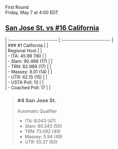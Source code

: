 First Round  
Friday, May 7 at 4:00 EDT
## [San Jose St. vs #16 California](https://www.ncaa.com/game/5833650) 

| :------------------------ | :------------------------ |  
| ### #1 California         | |  
| Regional Host             | |  
| - ITA: 45.98 (16)         | |  
| - Slam: 90.466 (17)       | |  
| - TRN: 82.988 (17)        | |  
| - Massey: 8.01 (14)       | |  
| - UTR: 62.15 (15)         | |  
| - USTA Poll: 13           | |  
| - Coached Poll: 17        | |  

> ### #4 San Jose St.  
> Automatic Qualifier  
> - ITA: 8.043 (47)  
> - Slam: 80.343 (50)  
> - TRN: 73.092 (49)  
> - Massey: 5.94 (49)  
> - UTR: 55.37 (50)  